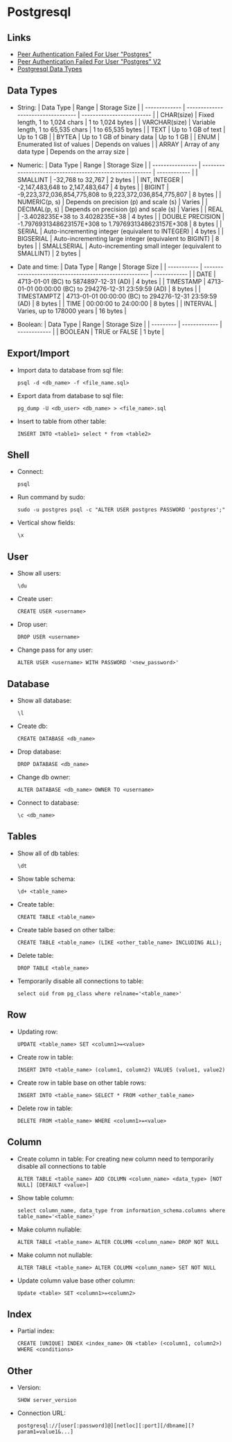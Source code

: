 # Postgresql

## Links

- [Peer Authentication Failed For User "Postgres"](https://stackoverflow.com/questions/8167602/django-connection-to-postgresql-peer-authentication-failed#answer-8232004)
- [Peer Authentication Failed For User "Postgres" V2](https://stackoverflow.com/questions/18664074/getting-error-peer-authentication-failed-for-user-postgres-when-trying-to-ge#answer-18664239)
- [Postgresql Data Types](https://www.tutorialspoint.com/postgresql/postgresql_data_types.htm)

## Data Types

- String:
  | Data Type     | Range                              | Storage Size              |
  | ------------- | ---------------------------------- | ------------------------- |
  | CHAR(size)    | Fixed length, 1 to 1,024 chars     | 1 to 1,024 bytes          |
  | VARCHAR(size) | Variable length, 1 to 65,535 chars | 1 to 65,535 bytes         |
  | TEXT          | Up to 1 GB of text                 | Up to 1 GB                |
  | BYTEA         | Up to 1 GB of binary data          | Up to 1 GB                |
  | ENUM          | Enumerated list of values          | Depends on values         |
  | ARRAY         | Array of any data type             | Depends on the array size |
- Numeric:
  | Data Type        | Range                                                    | Storage Size |
  | ---------------- | -------------------------------------------------------- | ------------ |
  | SMALLINT         | -32,768 to 32,767                                        | 2 bytes      |
  | INT, INTEGER     | -2,147,483,648 to 2,147,483,647                          | 4 bytes      |
  | BIGINT           | -9,223,372,036,854,775,808 to 9,223,372,036,854,775,807  | 8 bytes      |
  | NUMERIC(p, s)    | Depends on precision (p) and scale (s)                   | Varies       |
  | DECIMAL(p, s)    | Depends on precision (p) and scale (s)                   | Varies       |
  | REAL             | -3.4028235E+38 to 3.4028235E+38                          | 4 bytes      |
  | DOUBLE PRECISION | -1.7976931348623157E+308 to 1.7976931348623157E+308      | 8 bytes      |
  | SERIAL           | Auto-incrementing integer (equivalent to INTEGER)        | 4 bytes      |
  | BIGSERIAL        | Auto-incrementing large integer (equivalent to BIGINT)   | 8 bytes      |
  | SMALLSERIAL      | Auto-incrementing small integer (equivalent to SMALLINT) | 2 bytes      |

- Date and time:
  | Data Type   | Range                                                  | Storage Size |
  | ----------- | ------------------------------------------------------ | ------------ |
  | DATE        | 4713-01-01 (BC) to 5874897-12-31 (AD)                  | 4 bytes      |
  | TIMESTAMP   | 4713-01-01 00:00:00 (BC) to 294276-12-31 23:59:59 (AD) | 8 bytes      |
  | TIMESTAMPTZ | 4713-01-01 00:00:00 (BC) to 294276-12-31 23:59:59 (AD) | 8 bytes      |
  | TIME        | 00:00:00 to 24:00:00                                   | 8 bytes      |
  | INTERVAL    | Varies, up to 178000 years                             | 16 bytes     |

- Boolean:
  | Data Type | Range         | Storage Size |
  | --------- | ------------- | ------------ |
  | BOOLEAN   | TRUE or FALSE | 1 byte       |

## Export/Import

- Import data to database from sql file:
  ```
  psql -d <db_name> -f <file_name.sql>
  ```
- Export data from database to sql file:
  ```
  pg_dump -U <db_user> <db_name> > <file_name>.sql
  ```
- Insert to table from other table:
  ```
  INSERT INTO <table1> select * from <table2>
  ```

## Shell

- Connect:
  ```
  psql
  ```
- Run command by sudo:
  ```
  sudo -u postgres psql -c "ALTER USER postgres PASSWORD 'postgres';"
  ```
- Vertical show fields:
  ```
  \x
  ```

## User

- Show all users:
  ```
  \du
  ```
- Create user:
  ```
  CREATE USER <username>
  ```
- Drop user:
  ```
  DROP USER <username>
  ```
- Change pass for any user:
  ```
  ALTER USER <username> WITH PASSWORD '<new_password>'
  ```

## Database

- Show all database:
  ```
  \l
  ```
- Create db:
  ```
  CREATE DATABASE <db_name>
  ```
- Drop database:
  ```
  DROP DATABASE <db_name>
  ```
- Change db owner:
  ```
  ALTER DATABASE <db_name> OWNER TO <username>
  ```
- Connect to database:
  ```
  \c <db_name>
  ```

## Tables

- Show all of db tables:
  ```
  \dt
  ```
- Show table schema:
  ```
  \d+ <table_name>
  ```
- Create table:
  ```
  CREATE TABLE <table_name>
  ```
- Create table based on other talbe:
  ```
  CREATE TABLE <table_name> (LIKE <other_table_name> INCLUDING ALL);
  ```
- Delete table:
  ```
  DROP TABLE <table_name>
  ```
- Temporarily disable all connections to table:
  ```
  select oid from pg_class where relname='<table_name>'
  ```

## Row

- Updating row:
  ```
  UPDATE <table_name> SET <column1>=<value>
  ```
- Create row in table:
  ```
  INSERT INTO <table_name> (column1, column2) VALUES (value1, value2)
  ```
- Create row in table base on other table rows:
  ```
  INSERT INTO <table_name> SELECT * FROM <other_table_name>
  ```
- Delete row in table:
  ```
  DELETE FROM <table_name> WHERE <column1>=<value>
  ```

## Column

- Create column in table: For creating new column need to temporarily disable all connections to table
  ```
  ALTER TABLE <table_name> ADD COLUMN <column_name> <data_type> [NOT NULL] [DEFAULT <value>]
  ```
- Show table column:
  ```
  select column_name, data_type from information_schema.columns where table_name='<table_name>'
  ```
- Make column nullable:
  ```
  ALTER TABLE <table_name> ALTER COLUMN <column_name> DROP NOT NULL
  ```
- Make column not nullable:
  ```
  ALTER TABLE <table_name> ALTER COLUMN <column_name> SET NOT NULL
  ```
- Update column value base other column:
  ```
  Update <table> SET <column1>=<column2>
  ```

## Index

- Partial index:
  ```
  CREATE [UNIQUE] INDEX <index_name> ON <table> (<column1, column2>) WHERE <conditions>
  ```

## Other

- Version:
  ```
  SHOW server_version
  ```
- Connection URL:
  ```
  postgresql://[user[:password]@][netloc][:port][/dbname][?param1=value1&...]
  ```
